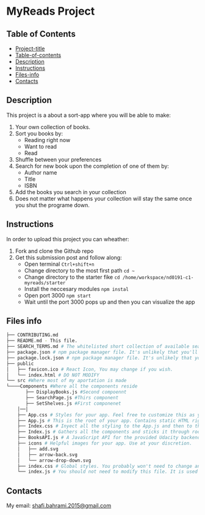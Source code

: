 # MyReads Project

## Table of Contents
* [Project-title](#MyReads-Project)
* [Table-of-contents](#table-of-contents)
* [Description](#Description)
* [Instructions](#instructions)
* [Files-info](#Files-info)
* [Contacts](#Contacts)

## Description
This project is a about a sort-app where you will be able to make:
1. Your own collection of books.
2. Sort you books by:
   * Reading right now
   * Want to read
   * Read
3. Shuffle between your preferences
4. Search for new book upon the completion of one of them by:
   * Author name
   * Title
   * ISBN
5. Add the books you search in your collection
6. Does not matter what happens your collection will stay the same once you shut the programe down.

## Instructions
In order to upload this project you can wheather:
1. Fork and clone the Github repo
2. Get this submission post and follow along:
   * Open terminal `Ctrl+shift+n`
   * Change directory to the most first path `cd ~`
   * Change directory to the starter fike `cd /home/workspace/nd0191-c1-myreads/starter`
   * Install the neccesary modules `npm instal`
   * Open port 3000 `npm start`
   * Wait until the port 3000 pops up and then you can visualize the app

## Files info
```bash
├── CONTRIBUTING.md
├── README.md - This file.
├── SEARCH_TERMS.md # The whitelisted short collection of available search terms for you to use with your app.
├── package.json # npm package manager file. It's unlikely that you'll need to modify this
├── package.lock.json # npm package manager file. It's unlikely that you'll need to modify this
├── public
│   ├── favicon.ico # React Icon, You may change if you wish.
│   └── index.html # DO NOT MODIFY
└── src #Where most of my aportation is made
└────Components #Where all the components reside 
       ├── DisplayBooks.js #Second compoennt
       ├── SearchPage.js #Thirs component
       ├── SetShelves.js #First componenet
    │──│
    ├── App.css # Styles for your app. Feel free to customize this as you desire.
    ├── App.js # This is the root of your app. Contains static HTML right now.
    ├── Index.css # Inyect all the styling to the App.js and then to the root
    ├── Index.js # Gathers all the components and sticks it through root
    ├── BooksAPI.js # A JavaScript API for the provided Udacity backend. Instructions for the methods are below.
    ├── icons # Helpful images for your app. Use at your discretion.
    │   ├── add.svg
    │   ├── arrow-back.svg
    │   └── arrow-drop-down.svg
    ├── index.css # Global styles. You probably won't need to change anything here.
    └── index.js # You should not need to modify this file. It is used for DOM rendering only.
```
## Contacts
My email: shafi.bahrami.2015@gmail.com
